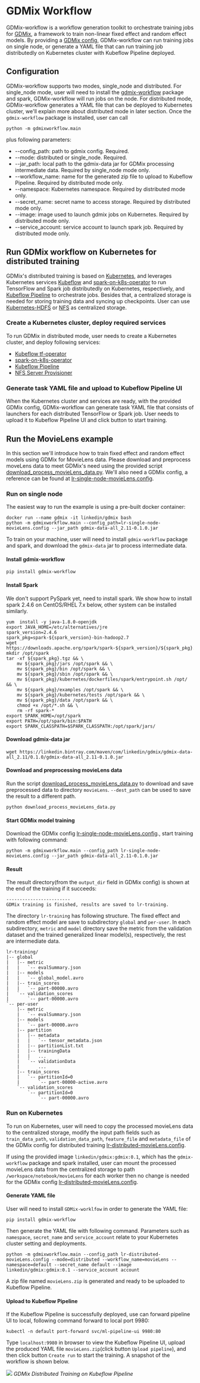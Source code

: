 # GDMix Workflow
GDMix-workflow is a workflow generation toolkit to orchestrate training jobs for [GDMix](https://github.com/linkedin), a framework to train non-linear fixed effect and random effect models. By providing a [GDMix config](gdmix_config.md), GDMix-workflow can run training jobs on single node, or generate a YAML file that can run training job distributedly on Kubernetes cluster with Kubeflow Pipeline deployed.

## Configuration
GDMix-workflow supports two modes, single_node and distributed. For single_node mode, user will need to install the [gdmix-workflow](https://pypi.org/project/gdmix-workflow/) package and spark, GDMix-workflow will run jobs on the node. For distributed mode, GDMix-workflow generates a YAML file that can be deployed to Kubernetes cluster, we'll explain more about distributed mode in later section.
Once the `gdmix-workflow` package is installed, user can call
```
python -m gdmixworkflow.main
```
plus following parameters:
  - --config_path: path to gdmix config. Required.
  - --mode: distributed or single_node. Required.
  - --jar_path: local path to the gdmix-data jar for GDMix processing intermediate data. Required by single_node mode only.
  - --workflow_name: name for the generated zip file to upload to Kubeflow Pipeline. Required by distributed mode only.
  - --namespace: Kubernetes namespace. Required by distributed mode only.
  - --secret_name: secret name to access storage. Required by distributed mode only.
  - --image: image used to launch gdmix jobs on Kubernetes. Required by distributed mode only.
  - --service_account: service account to launch spark job. Required by distributed mode only.

## Run GDMix workflow on Kubernetes for distributed training
GDMix's distributed training is based on [Kubernetes](https://kubernetes.io/docs/home/), and leverages Kubernetes services [Kubeflow](https://www.kubeflow.org/docs/started/getting-started/) and [spark-on-k8s-operator](https://github.com/GoogleCloudPlatform/spark-on-k8s-operator) to run TensorFlow and Spark job distributedly on Kubernetes, respectively, and [Kubeflow Pipeline](https://www.kubeflow.org/docs/pipelines/overview/pipelines-overview/) to orchestrate jobs. Besides that, a centralized storage is needed for storing training data and syncing up checkpoints. User can use
[Kubernetes-HDFS](https://github.com/apache-spark-on-k8s/kubernetes-HDFS/tree/master/charts) or [NFS](https://www.kubeflow.org/docs/other-guides/kubeflow-on-multinode-cluster/#background-on-kubernetes-storage) as centralized storage.

### Create a Kubernetes cluster, deploy required services
To run GDMix in distributed mode, user needs to create a Kubernetes cluster, and deploy following services:

- [Kubeflow tf-operator](https://www.kubeflow.org/docs/components/training/tftraining/#deploy-kubeflow)
- [spark-on-k8s-operator](https://github.com/GoogleCloudPlatform/spark-on-k8s-operator#installation)
- [Kubeflow Pipeline](https://www.kubeflow.org/docs/pipelines/installation/overview/)
- [NFS Server Provisioner](https://github.com/helm/charts/tree/master/stable/nfs-server-provisioner)

### Generate task YAML file and upload to Kubeflow Pipeline UI
When the Kubernetes cluster and services are ready, with the provided GDMix config, GDMix-workflow can generate task YAML file that consists of launchers for each distributed TensorFlow or Spark job. User needs to upload it to Kubeflow Pipeline UI and click button to start training.

## Run the MovieLens example
In this section we'll introduce how to train fixed effect and random effect models using GDMix for MovieLens data.
Please download and preprocess moveLens data to meet GDMix's need using the provided script [download_process_movieLens_data.py](../scripts/download_process_movieLens_data.py). We'll also need a GDMix config, a reference can be found at [lr-single-node-movieLens.config](test/resources/lr-single-node-movieLens.config).

### Run on single node
The easiest way to run the example is using a pre-built docker container:
```
docker run --name gdmix -it linkedin/gdmix bash
python -m gdmixworkflow.main --config_path=lr-single-node-movieLens.config --jar_path gdmix-data-all_2.11-0.1.0.jar
```
To train on your machine, user will need to install `gdmix-workflow` package and spark, and download the `gdmix-data` jar to process intermediate data.

#### Install gdmix-workflow
```
pip install gdmix-workflow
```

#### Install Spark
We don't support PySpark yet, need to install spark. We show
how to install spark 2.4.6 on CentOS/RHEL 7.x below, other system can be
installed similarly.
```
yum  install -y java-1.8.0-openjdk
export JAVA_HOME=/etc/alternatives/jre
spark_version=2.4.6
spark_pkg=spark-${spark_version}-bin-hadoop2.7
wget https://downloads.apache.org/spark/spark-${spark_version}/${spark_pkg}.tgz
mkdir /opt/spark
tar -xf ${spark_pkg}.tgz && \
    mv ${spark_pkg}/jars /opt/spark && \
    mv ${spark_pkg}/bin /opt/spark && \
    mv ${spark_pkg}/sbin /opt/spark && \
    mv ${spark_pkg}/kubernetes/dockerfiles/spark/entrypoint.sh /opt/ && \
    mv ${spark_pkg}/examples /opt/spark && \
    mv ${spark_pkg}/kubernetes/tests /opt/spark && \
    mv ${spark_pkg}/data /opt/spark && \
    chmod +x /opt/*.sh && \
    rm -rf spark-*
export SPARK_HOME=/opt/spark
export PATH=/opt/spark/bin:$PATH
export SPARK_CLASSPATH=$SPARK_CLASSPATH:/opt/spark/jars/
```

#### Download gdmix-data jar
```
wget https://linkedin.bintray.com/maven/com/linkedin/gdmix/gdmix-data-all_2.11/0.1.0/gdmix-data-all_2.11-0.1.0.jar

```

#### Download and preprocessing movieLens data
Run the script [download_process_movieLens_data.py](../scripts/download_process_movieLens_data.py) to download and save preprocessed data to directory `movieLens`. `--dest_path` can be used to save the result to a different path.
```
python download_process_movieLens_data.py
```

#### Start GDMix model training
Download the GDMix config [lr-single-node-movieLens.config](test/resources/lr-single-node-movieLens.config)., start training with following command:
```
python -m gdmixworkflow.main --config_path lr-single-node-movieLens.config --jar_path gdmix-data-all_2.11-0.1.0.jar
```

#### Result
The result directory(from the `output_dir` field in GDMix config) is shown at the end of the training if it succeeds:
```
------------------------
GDMix training is finished, results are saved to lr-training.
```
The directory `lr-training` has following structure. The fixed effect and random effect model are save to subdirectory `global` and `per-user`. In each subdirectory, `metric` and `model` directory save the metric from the validation dataset and the trained generalized linear model(s), respectively, the rest are intermediate data.
```
lr-training/
|-- global
|   |-- metric
|   |   `-- evalSummary.json
|   |-- models
|   |   `-- global_model.avro
|   |-- train_scores
|   |   `-- part-00000.avro
|   `-- validation_scores
|       `-- part-00000.avro
`-- per-user
    |-- metric
    |   `-- evalSummary.json
    |-- models
    |   `-- part-00000.avro
    |-- partition
    |   |-- metadata
    |   |   `-- tensor_metadata.json
    |   |-- partitionList.txt
    |   |-- trainingData
    |   |   ...
    |   `-- validationData
    |       ...
    |-- train_scores
    |   `-- partitionId=0
    |       `-- part-00000-active.avro
    `-- validation_scores
        `-- partitionId=0
            `-- part-00000.avro
```

### Run on Kubernetes
To run on Kubernetes, user will need to copy the processed movieLens data to the centralized storage, modify the input path fields such as `train_data_path`,  `validation_data_path`, `feature_file` and `metadata_file` of the GDMix config for distributed training [lr-distributed-movieLens.config](test/resources/lr-distributed-movieLens.config).

If using the provided image `linkedin/gdmix:gdmix:0.1`, which has the `gdmix-workflow` package and spark installed, user can mount the processed movieLens data from the centralized storage to path `/workspace/notebook/movieLens` for each worker then no change is needed for the GDMix config [lr-distributed-movieLens.config](test/resources/lr-distributed-movieLens.config).


#### Generate YAML file
User will need to install `GDMix-worklfow` in order to generate the YAML file:
```
pip install gdmix-workflow
```
Then generate the YAML file with following command. Parameters such as `namespace`, `secret_name` and `service_account` relate to your Kubernetes cluster setting and deployments.
```
python -m gdmixworkflow.main --config_path lr-distributed-movieLens.config --mode=distributed --workflow_name=movieLens --namespace=default --secret_name default --image linkedin/gdmix:gdmix:0.1 --service_account account
```
A zip file named `movieLens.zip` is generated and ready to be uploaded to Kubeflow Pipeline.

#### Upload to Kubeflow Pipeline
If the Kubeflow Pipeline is successfully deployed, use can forward pipeline UI to local, following command forward to local port 9980:
```
kubectl -n default port-forward svc/ml-pipeline-ui 9980:80
```
Type `localhost:9980` in browser to view the Kubeflow Pipeline UI, upload the produced YAML file `movieLens.zip`(click button `Upload pipeline`), and then click button `Create run` to start the training.
A snapshot of the workflow is shown below.

![](../figures/gdmix-kubeflow-pipeline.png)
*GDMix Distributed Training on Kubeflow Pipeline*
